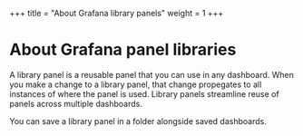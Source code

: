 +++
title = "About Grafana library panels"
weight = 1
+++

# About Grafana panel libraries

A library panel is a reusable panel that you can use in any dashboard. When you make a change to a library panel, that change propegates to all instances of where the panel is used. Library panels streamline reuse of panels across multiple dashboards.

You can save a library panel in a folder alongside saved dashboards.
